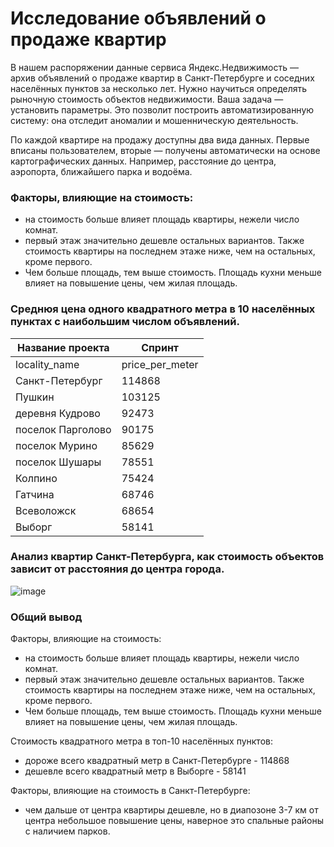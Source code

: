 # Исследование объявлений о продаже квартир

В нашем распоряжении данные сервиса Яндекс.Недвижимость — архив объявлений о продаже квартир в Санкт-Петербурге и соседних населённых пунктов за несколько лет. Нужно научиться определять рыночную стоимость объектов недвижимости. Ваша задача — установить параметры. Это позволит построить автоматизированную систему: она отследит аномалии и мошенническую деятельность. 

По каждой квартире на продажу доступны два вида данных. Первые вписаны пользователем, вторые — получены автоматически на основе картографических данных. Например, расстояние до центра, аэропорта, ближайшего парка и водоёма. 

### Факторы, влияющие на стоимость:
- на стоимость больше влияет площадь квартиры, нежели число комнат. 
- первый этаж значительно дешевле остальных вариантов. Также стоимость квартиры на последнем этаже ниже, чем на остальных, кроме первого.
- Чем больше площадь, тем выше стоимость. Площадь кухни меньше влияет на повышение цены, чем жилая площадь.


### Среднюя цена одного квадратного метра в 10 населённых пунктах с наибольшим числом объявлений.
| Название проекта | Спринт | 
|-----------------|-------|
|locality_name	|price_per_meter|
|Санкт-Петербург|	114868|
|Пушкин	|103125|
|деревня Кудрово|	92473|
|поселок Парголово|	90175|
|поселок Мурино|	85629|
|поселок Шушары|	78551|
|Колпино	|75424|
|Гатчина	|68746|
|Всеволожск|	68654|
|Выборг|	58141|

### Анализ квартир Санкт-Петербурга, как стоимость объектов зависит от расстояния до центра города.
![image](https://github.com/IT-DS-Alex/Portfolio/assets/140064630/928179b9-3bae-4dbc-9e65-2263425ff357)


### Общий вывод
Факторы, влияющие на стоимость:
- на стоимость больше влияет площадь квартиры, нежели число комнат. 
- первый этаж значительно дешевле остальных вариантов. Также стоимость квартиры на последнем этаже ниже, чем на остальных, кроме первого.
- Чем больше площадь, тем выше стоимость. Площадь кухни меньше влияет на повышение цены, чем жилая площадь.

Стоимость квадратного метра в топ-10 населённых пунктов:
- дороже всего квадратный метр в Санкт-Петербурге - 114868
- дешевле всего квадратный метр в Выборге - 58141

Факторы, влияющие на стоимость в Санкт-Петербурге:
- чем дальше от центра квартиры дешевле, но в диапозоне 3-7 км от центра небольшое повышение цены, наверное это спальные районы с наличием парков.
